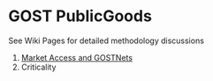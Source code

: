 # GOST PublicGoods

See Wiki Pages for detailed methodology discussions
1. [Market Access and GOSTNets](https://github.com/worldbank/GOST_PublicGoods/wiki/Market-Access-Tool)
2. Criticality
